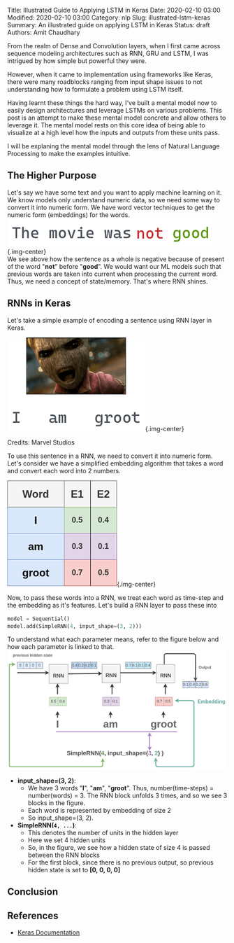 Title: Illustrated Guide to Applying LSTM in Keras
Date: 2020-02-10 03:00
Modified: 2020-02-10 03:00
Category: nlp
Slug: illustrated-lstm-keras
Summary: An illustrated guide on applying LSTM in Keras
Status: draft
Authors: Amit Chaudhary


From the realm of Dense and Convolution layers, when I first came across sequence modeling architectures such as RNN, GRU and LSTM, I was intrigued by how simple but powerful they were.

However, when it came to implementation using frameworks like Keras, there were  many roadblocks ranging from input shape issues to not understanding how to formulate a problem using LSTM itself. 

Having learnt these things the hard way, I've built a mental model now to easily design architectures and leverage LSTMs on various problems. This post is an attempt to make these mental model concrete and allow others to leverage it. The mental model rests on this core idea of being able to visualize at a high level how the inputs and outputs from these units pass.

I will be explaning the mental model through the lens of Natural Language Processing to make the examples intuitive.

## The Higher Purpose
Let's say we have some text and you want to apply machine learning on it. We know models only understand numeric data, so we need some way to convert it into numeric form. We have word vector techniques to get the numeric form (embeddings) for the words.
![](/images/rnn-necessity.png){.img-center}    
We see above how the sentence as a whole is negative because of present of the word "**not**" before "**good**". We would want our ML models such that previous words are taken into current when processing the current word. Thus, we need a concept of state/memory. That's where RNN shines.

## RNNs in Keras
Let's take a simple example of encoding a sentence using RNN layer in Keras.

![](/images/i-am-groot-sentence.png){.img-center}
<p class="has-text-centered">
Credits: Marvel Studios
</p>

To use this sentence in a RNN, we need to convert it into numeric form. Let's consider we have a simplified embedding algorithm that takes a word and convert each word into 2 numbers.

![](/images/i-am-groot-embedding.png){.img-center}

Now, to pass these words into a RNN, we treat each word as time-step and the embedding as it's features. Let's build a RNN layer to pass these into
```python
model = Sequential()
model.add(SimpleRNN(4, input_shape=(3, 2)))
```

To understand what each parameter means, refer to the figure below and how each parameter is linked to that.
![](/images/rnn-default-keras.png)  

- **input_shape=(3, 2)**:  
    - We have 3 words "**I**", "**am**", "**groot**". Thus, number(time-steps) = number(words) = 3. The RNN block unfolds 3 times, and so we see 3 blocks in the figure.
    - Each word is represented by embedding of size 2
    - So input_shape=(3, 2).
- **SimpleRNN(`4, ...`)**:  
    - This denotes the number of units in the hidden layer
    - Here we set 4 hidden units
    - So, in the figure, we see how a hidden state of size 4 is passed between the RNN blocks
    - For the first block, since there is no previous output, so previous hidden state is set to **[0, 0, 0, 0]**


## Conclusion

## References
- [Keras Documentation](https://keras.io/)